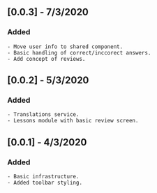 ## [0.0.3] - 7/3/2020

### Added

    - Move user info to shared component.
    - Basic handling of correct/inccorect answers.
    - Add concept of reviews.

## [0.0.2] - 5/3/2020

### Added

    - Translations service.
    - Lessons module with basic review screen.

## [0.0.1] - 4/3/2020

### Added

    - Basic infrastructure.
    - Added toolbar styling.
